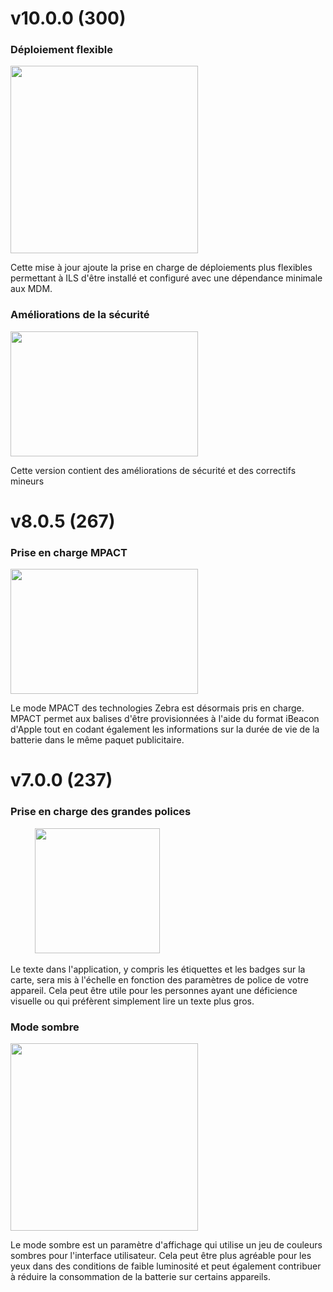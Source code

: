 # v10.0.0 (300)

### Déploiement flexible

<img src="https://github.com/damianflannery/app_release_notes/assets/227480/1b281c4b-aa63-426f-b4ec-491c8eb9b7f3" width="300" height="300">

Cette mise à jour ajoute la prise en charge de déploiements plus flexibles permettant à ILS d'être installé et configuré avec une dépendance minimale aux MDM.

### Améliorations de la sécurité

<img src="https://github.com/damianflannery/app_release_notes/assets/227480/0e765b62-c3bf-4395-9cdc-7a2d080eaa74" width="300" height="200">

Cette version contient des améliorations de sécurité et des correctifs mineurs

# v8.0.5 (267)

### Prise en charge MPACT

<img src="https://github.com/damianflannery/app_release_notes/assets/227480/b20124b3-dcf2-4622-8c1f-0de66ff7255c" width="300" height="200">

Le mode MPACT des technologies Zebra est désormais pris en charge. MPACT permet aux balises d'être provisionnées à l'aide du format iBeacon d'Apple tout en codant également les informations sur la durée de vie de la batterie dans le même paquet publicitaire.

# v7.0.0 (237)

### Prise en charge des grandes polices

&nbsp;&nbsp;&nbsp;&nbsp;&nbsp;&nbsp;&nbsp;&nbsp;&nbsp; <img src="https://github.com/damianflannery/app_release_notes/assets/227480/10f6d027-5493-4159-ad12-033567c373f5" width="200" height="200">

Le texte dans l'application, y compris les étiquettes et les badges sur la carte, sera mis à l'échelle en fonction des paramètres de police de votre appareil. Cela peut être utile pour les personnes ayant une déficience visuelle ou qui préfèrent simplement lire un texte plus gros.

### Mode sombre

<img src="https://github.com/damianflannery/app_release_notes/assets/227480/5308e16c-dbbe-4e0c-96d2-772ad1b88e89" width="300" height="300">

Le mode sombre est un paramètre d'affichage qui utilise un jeu de couleurs sombres pour l'interface utilisateur. Cela peut être plus agréable pour les yeux dans des conditions de faible luminosité et peut également contribuer à réduire la consommation de la batterie sur certains appareils.
